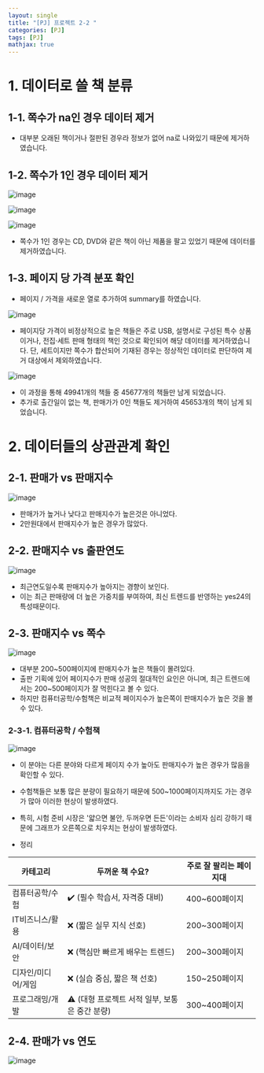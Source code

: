 ```yaml
---
layout: single
title: "[PJ] 프로젝트 2-2 "
categories: [PJ]
tags: [PJ]
mathjax: true
---
```


# 1. 데이터로 쓸 책 분류

## 1-1. 쪽수가 na인 경우 데이터 제거

- 대부분 오래된 책이거나 절판된 경우라 정보가 없어 na로 나와있기 때문에 제거하였습니다.

## 1-2. 쪽수가 1인 경우 데이터 제거
![image](https://github.com/user-attachments/assets/67394af5-8353-44f5-af10-6b47c68e8a3c)

![image](https://github.com/user-attachments/assets/b7396ee6-054b-4515-9a7e-e4cbb3b8c168)

![image](https://github.com/user-attachments/assets/34716d19-9a6c-432d-94a3-54fb50e20c41)

- 쪽수가 1인 경우는 CD, DVD와 같은 책이 아닌 제품을 팔고 있었기 때문에 데이터를 제거하였습니다.

## 1-3. 페이지 당 가격 분포 확인

- 페이지 / 가격을 새로운 열로 추가하여 summary를 하였습니다.

![image](https://github.com/user-attachments/assets/dcc5543e-337a-4109-9760-6170851b3e81)

- 페이지당 가격이 비정상적으로 높은 책들은 주로 USB, 설명서로 구성된 특수 상품이거나, 전집·세트 판매 형태의 책인 것으로 확인되어 해당 데이터를 제거하였습니다.
단, 세트이지만 쪽수가 합산되어 기재된 경우는 정상적인 데이터로 판단하여 제거 대상에서 제외하였습니다.

![image](https://github.com/user-attachments/assets/439570a2-043b-475b-a671-23fe13732e5e)

- 이 과정을 통해 49941개의 책들 중 45677개의 책들만 남게 되었습니다.
- 추가로 출간일이 없는 책, 판매가가 0인 책들도 제거하여 45653개의 책이 남게 되었습니다.

# 2. 데이터들의 상관관계 확인

## 2-1. 판매가 vs 판매지수

![image](https://github.com/user-attachments/assets/09bb499b-afad-44b9-9936-f3111a9f6d50)

- 판매가가 높거나 낮다고 판매지수가 높은것은 아니었다.
- 2만원대에서 판매지수가 높은 경우가 많았다.

## 2-2. 판매지수 vs 출판연도

![image](https://github.com/user-attachments/assets/86096bcb-d1fd-46fd-b28d-9146c0ff7e1d)

- 최근연도일수록 판매지수가 높아지는 경향이 보인다.
- 이는 최근 판매량에 더 높은 가중치를 부여하여, 최신 트렌드를 반영하는 yes24의 특성때문이다.

## 2-3. 판매지수 vs 쪽수

![image](https://github.com/user-attachments/assets/9a9f532b-8c4c-4d0e-b3df-105eacff228c)

- 대부분 200~500페이지에 판매지수가 높은 책들이 몰려있다.
- 출판 기획에 있어 페이지수가 판매 성공의 절대적인 요인은 아니며, 최근 트렌드에서는 200~500페이지가 잘 먹힌다고 볼 수 있다.
- 하지만 컴퓨터공학/수험책은 비교적 페이지수가 높은쪽이 판매지수가 높은 것을 볼 수 있다.

### 2-3-1. 컴퓨터공학 / 수험책

![image](https://github.com/user-attachments/assets/481d8cb3-f205-40e2-9bd0-2f44a2a19228)

- 이 분야는 다른 분야와 다르게 페이지 수가 높아도 판매지수가 높은 경우가 많음을 확인할 수 있다.
- 수험책들은 보통 많은 분량이 필요하기 때문에 500~1000페이지까지도 가는 경우가 많아 이러한 현상이 발생하였다.
- 특히, 시험 준비 시장은 '얇으면 불안, 두꺼우면 든든'이라는 소비자 심리 강하기 때문에 그래프가 오른쪽으로 치우치는 현상이 발생하였다.


- 정리

| 카테고리       | 두꺼운 책 수요?                     | 주로 잘 팔리는 페이지대 |
| ---------- | ----------------------------- | ------------- |
| 컴퓨터공학/수험   | ✔️ (필수 학습서, 자격증 대비)           | 400\~600페이지   |
| IT비즈니스/활용  | ❌ (짧은 실무 지식 선호)               | 200\~300페이지   |
| AI/데이터/보안  | ❌ (핵심만 빠르게 배우는 트렌드)           | 200\~300페이지   |
| 디자인/미디어/게임 | ❌ (실습 중심, 짧은 책 선호)            | 150\~250페이지   |
| 프로그래밍/개발   | ⚠️ (대형 프로젝트 서적 일부, 보통은 중간 분량) | 300\~400페이지   |


## 2-4. 판매가 vs 연도

![image](https://github.com/user-attachments/assets/7319d13a-5f7c-4e14-ba96-9d193e86e29d)

